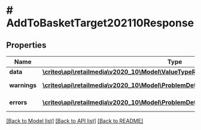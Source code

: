 # # AddToBasketTarget202110Response

## Properties

Name | Type | Description | Notes
------------ | ------------- | ------------- | -------------
**data** | [**\criteo\api\retailmedia\v2020_10\Model\ValueTypeResourceOfAddToBasketTarget202110**](ValueTypeResourceOfAddToBasketTarget202110.md) |  | [optional]
**warnings** | [**\criteo\api\retailmedia\v2020_10\Model\ProblemDetails[]**](ProblemDetails.md) |  | [optional] [readonly]
**errors** | [**\criteo\api\retailmedia\v2020_10\Model\ProblemDetails[]**](ProblemDetails.md) |  | [optional] [readonly]

[[Back to Model list]](../../README.md#models) [[Back to API list]](../../README.md#endpoints) [[Back to README]](../../README.md)
